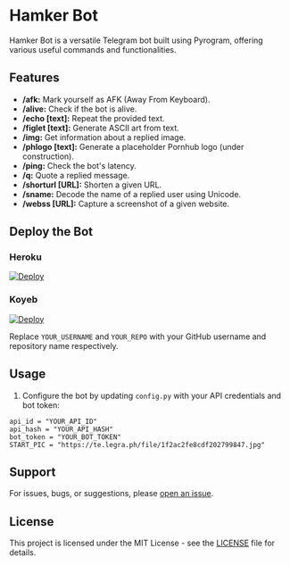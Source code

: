 <h1>Hamker Bot</h1>

<p>Hamker Bot is a versatile Telegram bot built using Pyrogram, offering various useful commands and functionalities.</p>

<h2>Features</h2>

<ul>
  <li><strong>/afk:</strong> Mark yourself as AFK (Away From Keyboard).</li>
  <li><strong>/alive:</strong> Check if the bot is alive.</li>
  <li><strong>/echo [text]:</strong> Repeat the provided text.</li>
  <li><strong>/figlet [text]:</strong> Generate ASCII art from text.</li>
  <li><strong>/img:</strong> Get information about a replied image.</li>
  <li><strong>/phlogo [text]:</strong> Generate a placeholder Pornhub logo (under construction).</li>
  <li><strong>/ping:</strong> Check the bot's latency.</li>
  <li><strong>/q:</strong> Quote a replied message.</li>
  <li><strong>/shorturl [URL]:</strong> Shorten a given URL.</li>
  <li><strong>/sname:</strong> Decode the name of a replied user using Unicode.</li>
  <li><strong>/webss [URL]:</strong> Capture a screenshot of a given website.</li>
</ul>

<h2>Deploy the Bot</h2>

<h3>Heroku</h3>

<p><a href="https://heroku.com/deploy?template=https://github.com/YOUR_USERNAME/YOUR_REPO"><img src="https://www.herokucdn.com/deploy/button.svg" alt="Deploy"></a></p>

<h3>Koyeb</h3>

<p><a href="https://deploy.koyeb.com/deploy?template=https://github.com/YOUR_USERNAME/YOUR_REPO"><img src="https://deploy.koyeb.com/button.svg" alt="Deploy"></a></p>

<p>Replace <code>YOUR_USERNAME</code> and <code>YOUR_REPO</code> with your GitHub username and repository name respectively.</p>

<h2>Usage</h2>

<ol>
  <li>Configure the bot by updating <code>config.py</code> with your API credentials and bot token:</li>
</ol>

<pre><code>api_id = "YOUR_API_ID"
api_hash = "YOUR_API_HASH"
bot_token = "YOUR_BOT_TOKEN"
START_PIC = "https://te.legra.ph/file/1f2ac2fe8cdf202799847.jpg"
</code></pre>

<h2>Support</h2>

<p>For issues, bugs, or suggestions, please <a href="[https://github.com//YOUR_REPO](https://github.com/ZEUSxCODES/Hamker-bot)/issues/new">open an issue</a>.</p>

<h2>License</h2>

<p>This project is licensed under the MIT License - see the <a href="LICENSE">LICENSE</a> file for details.</p>
